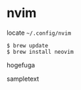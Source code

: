 # nvim
locate `~/.config/nvim`

```
$ brew update
$ brew install neovim
```

hogefuga





sampletext
